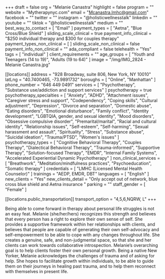 +++
draft = false
org = "Melanie Canastra"
highlight = false
program = ""
website = "Mytherapynyc.com"
email = "Mcanastra.lmhc@gmail.com"
facebook = ""
twitter = ""
instagram = "@holisticwellnesstalk"
linkedin = ""
youtube = ""
tiktok = "@holisticwellnesstalk"
medium = ""
best_way_to_contact = [ "Email" ]
payment_types = [ "Aetna", "Blue Cross/Blue Shield" ]
sliding_scale_clinical = true
payment_info_clinical = "$250 individual therapy and $300 for couples therapy"
payment_types_non_clinical = [ ]
sliding_scale_non_clinical = false
payment_info_non_clinical = ""
ada_compliant = false
telehealth = "Yes"
tags = [ "individual" ]
client_requirements = ""
age_groups = [ "Youth and Teenagers (14 to 19)", "Adults (19 to 64)" ]
image = "/img/IMG_2824 - Melanie Canastra.jpg"

[[locations]]
address = "928 Broadway, suite 806, New York, NY 10010"
latLng = "40.7400465, -73.9891732"
boroughs = [ "Online", "Manhattan" ]
phone_number = "646 449 0491"
services = [
  "Psychotherapy",
  "Substance use/addiction and support services"
]
psychotherapy = true
psychotherapy_specialties = [
  "Anxiety",
  "ADHD",
  "Attachment issues",
  "Caregiver stress and support",
  "Codependency",
  "Coping skills",
  "Cultural adjustment",
  "Depression",
  "Divorce and separation",
  "Domestic abuse",
  "Eating disorders",
  "Emotional disturbance",
  "Family conflict",
  "Identity development",
  "LGBTQIA, gender, and sexual identity",
  "Mood disorders",
  "Obsessive compulsive disorder",
  "Premarital/marital",
  "Racial and cultural identity",
  "Relationship issues",
  "Self-esteem",
  "Self-harming",
  "Sexual harassment and assault",
  "Spirituality",
  "Stress",
  "Substance abuse",
  "Suicidal ideation",
  "Trauma/PTSD",
  "Women's issues"
]
psychotherapy_types = [
  "Cognitive Behavioral Therapy",
  "Couples Therapy",
  "Dialectical Behavioral Therapy",
  "Trauma-informed",
  "Supportive Therapy",
  "Solution-focused Therapy",
  "EMDR",
  "Internal Family Systems",
  "Accelerated Experiential Dynamic Psychotherapy"
]
non_clinical_services = [
  "Breathwork",
  "Meditation/mindfulness practices",
  "Psychoeducation",
  "Somatic therapy"
]
credentials = [ "LMHC (Licensed Mental Health Counselor)" ]
trainings = "AEDP, EMDR, DBT"
languages = [ "English" ]
new_clients = "Yes"
new_clients_detail = "Only accept out of network, blue cross blue shield and Aetna insurance "
parking = ""
staff_gender = [ "Female" ]

  [[locations.public_transportation]]
  transport_option = "4,5,6,NQRW, L"
+++

Being able to come forward in therapy about personal life struggles is not an easy feat. Melanie (she/her/hers) recognizes this strength and believes that every person has a right to explore their own sense of self. She provides a supportive framework within her relationships with clients, and believes that people are capable of generating their own self-advocacy and self-empowerment to be able to cope with any changes throughout life. She creates a genuine, safe, and non-judgmental space, so that she and her clients can work towards collaborative introspection. Melanie’s overarching goal is to help clients foster their own personal growth. Being a native New Yorker, Melanie acknowledges the challenges of trauma and of asking for help. She hopes to facilitate growth within individuals, to be able to guide them on their journeys in healing past trauma, and to help them reconnect with themselves in present life. 
